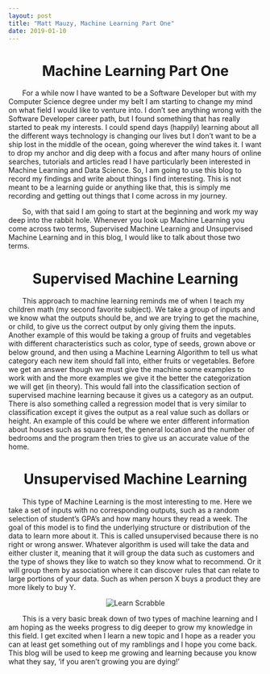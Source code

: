 ```yaml
---
layout: post
title: "Matt Mauzy, Machine Learning Part One"
date: 2019-01-10
---
```


<h1 align="center">Machine Learning Part One</h1> 

&nbsp;&nbsp;&nbsp;&nbsp;&nbsp;&nbsp; For a while now I have wanted to be a Software Developer but with my Computer Science degree under my belt I am starting to change my mind on what field I would like to venture into. I don’t see anything wrong with the Software Developer career path, but I found something that has really started to peak my interests. I could spend days (happily) learning about all the different ways technology is changing our lives but I don’t want to be a ship lost in the middle of the ocean, going wherever the wind takes it. I want to drop my anchor and dig deep with a focus and after many hours of online searches, tutorials and articles read I have particularly been interested in Machine Learning and Data Science. So, I am going to use this blog to record my findings and write about things I find interesting. This is not meant to be a learning guide or anything like that, this is simply me recording and getting out things that I come across in my journey.  

&nbsp;&nbsp;&nbsp;&nbsp;&nbsp;&nbsp; So, with that said I am going to start at the beginning and work my way deep into the rabbit hole. Whenever you look up Machine Learning you come across two terms, Supervised Machine Learning and Unsupervised Machine Learning and in this blog, I would like to talk about those two terms.  

<h1 align="center">Supervised Machine Learning</h1> 

&nbsp;&nbsp;&nbsp;&nbsp;&nbsp;&nbsp; This approach to machine learning reminds me of when I teach my children math (my second favorite subject). We take a group of inputs and we know what the outputs should be, and we are trying to get the machine, or child, to give us the correct output by only giving them the inputs. Another example of this would be taking a group of fruits and vegetables with different characteristics such as color, type of seeds, grown above or below ground, and then using a Machine Learning Algorithm to tell us what category each new item should fall into, either fruits or vegetables. Before we get an answer though we must give the machine some examples to work with and the more examples we give it the better the categorization we will get (in theory). This would fall into the classification section of supervised machine learning because it gives us a category as an output. There is also something called a regression model that is very similar to classification except it gives the output as a real value such as dollars or height. An example of this could be where we enter different information about houses such as square feet, the general location and the number of bedrooms and the program then tries to give us an accurate value of the home.  

<h1 align="center">Unsupervised Machine Learning</h1> 

&nbsp;&nbsp;&nbsp;&nbsp;&nbsp;&nbsp; This type of Machine Learning is the most interesting to me. Here we take a set of inputs with no corresponding outputs, such as a random selection of student’s GPA’s and how many hours they read a week. The goal of this model is to find the underlying structure or distribution of the data to learn more about it. This is called unsupervised because there is no right or wrong answer. Whatever algorithm is used will take the data and either cluster it, meaning that it will group the data such as customers and the type of shows they like to watch so they know what to recommend. Or it will group them by association where it can discover rules that can relate to large portions of your data. Such as when person X buys a product they are more likely to buy Y.  

<figure align="center">
    <img src="{{ site.url }}/images/blog/2019/learn.jpeg" alt="Learn Scrabble"/>
</figure>  

&nbsp;&nbsp;&nbsp;&nbsp;&nbsp;&nbsp; This is a very basic break down of two types of machine learning and I am hoping as the weeks progress to dig deeper to grow my knowledge in this field. I get excited when I learn a new topic and I hope as a reader you can at least get something out of my ramblings and I hope you come back. This blog will be used to keep me growing and learning because you know what they say, ‘if you aren’t growing you are dying!’  
